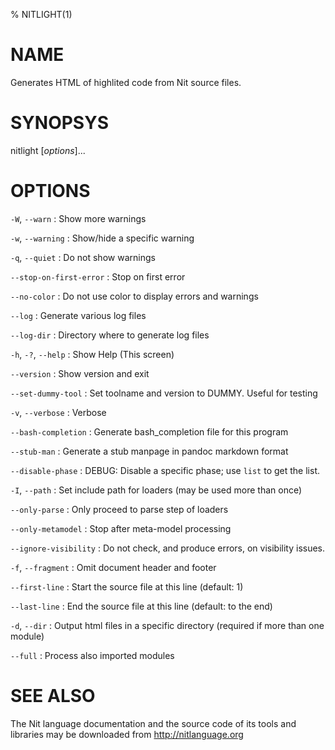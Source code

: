 % NITLIGHT(1)

# NAME

Generates HTML of highlited code from Nit source files.

# SYNOPSYS

nitlight [*options*]...

# OPTIONS

`-W`, `--warn`
:   Show more warnings

`-w`, `--warning`
:   Show/hide a specific warning

`-q`, `--quiet`
:   Do not show warnings

`--stop-on-first-error`
:   Stop on first error

`--no-color`
:   Do not use color to display errors and warnings

`--log`
:   Generate various log files

`--log-dir`
:   Directory where to generate log files

`-h`, `-?`, `--help`
:   Show Help (This screen)

`--version`
:   Show version and exit

`--set-dummy-tool`
:   Set toolname and version to DUMMY. Useful for testing

`-v`, `--verbose`
:   Verbose

`--bash-completion`
:   Generate bash_completion file for this program

`--stub-man`
:   Generate a stub manpage in pandoc markdown format

`--disable-phase`
:   DEBUG: Disable a specific phase; use `list` to get the list.

`-I`, `--path`
:   Set include path for loaders (may be used more than once)

`--only-parse`
:   Only proceed to parse step of loaders

`--only-metamodel`
:   Stop after meta-model processing

`--ignore-visibility`
:   Do not check, and produce errors, on visibility issues.

`-f`, `--fragment`
:   Omit document header and footer

`--first-line`
:   Start the source file at this line (default: 1)

`--last-line`
:   End the source file at this line (default: to the end)

`-d`, `--dir`
:   Output html files in a specific directory (required if more than one module)

`--full`
:   Process also imported modules

# SEE ALSO

The Nit language documentation and the source code of its tools and libraries may be downloaded from <http://nitlanguage.org>
